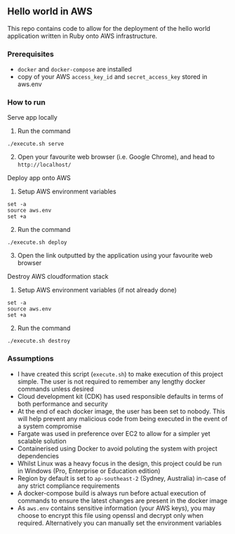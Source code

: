 ## Hello world in AWS
This repo contains code to allow for the deployment of the hello world application written in Ruby onto AWS infrastructure.

### Prerequisites
- ```docker``` and ```docker-compose``` are installed
- copy of your AWS ```access_key_id``` and ```secret_access_key``` stored in aws.env

### How to run

Serve app locally

1. Run the command
```
./execute.sh serve
```

2. Open your favourite web browser (i.e. Google Chrome), and head to ```http://localhost/```

Deploy app onto AWS

1. Setup AWS environment variables
```
set -a
source aws.env
set +a
```

2. Run the command
```
./execute.sh deploy
```

3. Open the link outputted by the application using your favourite web browser

Destroy AWS cloudformation stack

1. Setup AWS environment variables (if not already done)
```
set -a
source aws.env
set +a
```

2. Run the command
```
./execute.sh destroy
```

### Assumptions
- I have created this script (```execute.sh```) to make execution of this project simple. The user is not required to remember any lengthy docker commands unless desired
- Cloud development kit (CDK) has used responsible defaults in terms of both performance and security
- At the end of each docker image, the user has been set to nobody. This will help prevent any malicious code from being executed in the event of a system compromise
- Fargate was used in preference over EC2 to allow for a simpler yet scalable solution
- Containerised using Docker to avoid poluting the system with project dependencies
- Whilst Linux was a heavy focus in the design, this project could be run in Windows (Pro, Enterprise or Education edition)
- Region by default is set to ```ap-southeast-2``` (Sydney, Australia) in-case of any strict compliance requirements
- A docker-compose build is always run before actual execution of commands to ensure the latest changes are present in the docker image
- As ```aws.env``` contains sensitive information (your AWS keys), you may choose to encrypt this file using openssl and decrypt only when required. Alternatively you can manually set the environment variables
